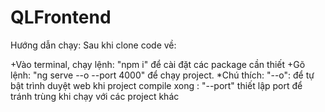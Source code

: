 # QLFrontend
Hướng dẫn chạy: Sau khi clone code về:

+Vào terminal, chạy lệnh: "npm i" để cài đặt các package cần thiết
+Gõ lệnh: "ng serve --o --port 4000" để chạy project.
*Chú thích: "--o": để tự bật trình duyệt web khi project compile xong
         : "--port" thiết lập port để tránh trùng khi chạy với các project khác

